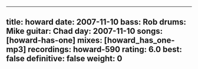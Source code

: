 
---
title: howard
date: 2007-11-10
bass:	Rob
drums:	Mike
guitar:	Chad
day: 2007-11-10
songs: [howard-has-one]
mixes: [howard_has_one-mp3]
recordings: howard-590
rating: 6.0
best: false
definitive: false
weight: 0
---
